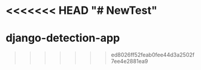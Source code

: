 <<<<<<< HEAD
"# NewTest" 
=======
# django-detection-app
>>>>>>> ed8026ff52feab0fee44d3a2502f7ee4e2881ea9
